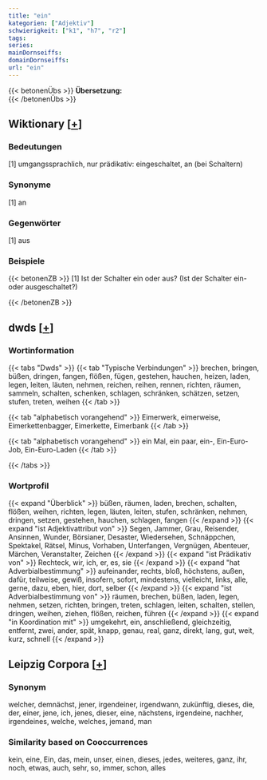 ```yaml
---
title: "ein"
kategorien: ["Adjektiv"]
schwierigkeit: ["k1", "h7", "r2"]
tags:
series:
mainDornseiffs:
domainDornseiffs:
url: "ein"
---
```


{{< betonenÜbs >}}
**Übersetzung:**  
{{< /betonenÜbs >}}

## Wiktionary [[+](https://de.wiktionary.org/wiki/ein)]

### Bedeutungen
[1] umgangssprachlich, nur prädikativ: eingeschaltet, an (bei Schaltern)  

### Synonyme
[1] an  

### Gegenwörter
[1] aus  

### Beispiele
{{< betonenZB >}}
[1] Ist der Schalter ein oder aus? (Ist der Schalter ein- oder ausgeschaltet?)  

{{< /betonenZB >}}


## dwds [[+](https://www.dwds.de/wb/ein)]

### Wortinformation
{{< tabs "Dwds" >}}
{{< tab "Typische Verbindungen" >}}
brechen, bringen, büßen, dringen, fangen, flößen, fügen, gestehen, hauchen, heizen, laden, legen, leiten, läuten, nehmen, reichen, reihen, rennen, richten, räumen, sammeln, schalten, schenken, schlagen, schränken, schätzen, setzen, stufen, treten, weihen
{{< /tab >}}

{{< tab "alphabetisch vorangehend" >}}
Eimerwerk, eimerweise, Eimerkettenbagger, Eimerkette, Eimerbank
{{< /tab >}}

{{< tab "alphabetisch vorangehend" >}}
ein Mal, ein paar, ein-, Ein-Euro-Job, Ein-Euro-Laden
{{< /tab >}}

{{< /tabs >}}

### Wortprofil
{{< expand "Überblick" >}} büßen, räumen, laden, brechen, schalten, flößen, weihen, richten, legen, läuten, leiten, stufen, schränken, nehmen, dringen, setzen, gestehen, hauchen, schlagen, fangen {{< /expand >}}
{{< expand "ist Adjektivattribut von" >}} Segen, Jammer, Grau, Reisender, Ansinnen, Wunder, Börsianer, Desaster, Wiedersehen, Schnäppchen, Spektakel, Rätsel, Minus, Vorhaben, Unterfangen, Vergnügen, Abenteuer, Märchen, Veranstalter, Zeichen {{< /expand >}}
{{< expand "ist Prädikativ von" >}} Rechteck, wir, ich, er, es, sie {{< /expand >}}
{{< expand "hat Adverbialbestimmung" >}} aufeinander, rechts, bloß, höchstens, außen, dafür, teilweise, gewiß, insofern, sofort, mindestens, vielleicht, links, alle, gerne, dazu, eben, hier, dort, selber {{< /expand >}}
{{< expand "ist Adverbialbestimmung von" >}} räumen, brechen, büßen, laden, legen, nehmen, setzen, richten, bringen, treten, schlagen, leiten, schalten, stellen, dringen, weihen, ziehen, flößen, reichen, führen {{< /expand >}}
{{< expand "in Koordination mit" >}} umgekehrt, ein, anschließend, gleichzeitig, entfernt, zwei, ander, spät, knapp, genau, real, ganz, direkt, lang, gut, weit, kurz, schnell {{< /expand >}}

## Leipzig Corpora [[+](https://corpora.uni-leipzig.de/en/res?word=ein&corpusId=deu_newscrawl-public_2018)]


### Synonym
welcher, demnächst, jener, irgendeiner, irgendwann, zukünftig, dieses, die, der, einer, jene, ich, jenes, dieser, eine, nächstens, irgendeine, nachher, irgendeines, welche, welches, jemand, man


### Similarity based on Cooccurrences
kein, eine, Ein, das, mein, unser, einen, dieses, jedes, weiteres, ganz, ihr, noch, etwas, auch, sehr, so, immer, schon, alles

